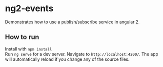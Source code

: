 # ng2-events
Demonstrates how to use a publish/subscribe service in angular 2.  

## How to run
Install with `npm install`  
Run `ng serve` for a dev server. Navigate to `http://localhost:4200/`. The app will automatically reload if you change any of the source files.
